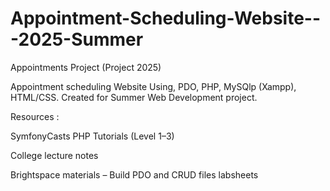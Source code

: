 # Appointment-Scheduling-Website---2025-Summer

Appointments Project (Project 2025)

Appointment scheduling Website Using, PDO, PHP, MySQlp (Xampp), HTML/CSS.
Created for Summer Web Development project.

Resources :

SymfonyCasts PHP Tutorials (Level 1–3) 

College lecture notes

Brightspace materials – Build PDO and CRUD files labsheets
